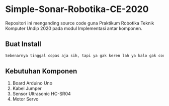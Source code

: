# Simple-Sonar-Robotika-CE-2020
Repositori ini menganding source code guna Praktikum Robotika Teknik Komputer Undip 2020 pada modul Implementasi antar komponen.

## Buat Install
```bash
Sebenarnya tinggal copas aja sih, tapi ya gak keren lah ya kalo gak coding sendiri : )
```

## Kebutuhan Komponen
1. Board Arduino Uno
2. Kabel Jumper
3. Sensor Ultrasonic HC-SR04
4. Motor Servo
